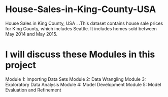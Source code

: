 # House-Sales-in-King-County-USA
House Sales in King County, USA
.
.This dataset contains house sale prices for King County, which includes Seattle. It includes homes sold between May 2014 and May 2015.

# I will discuss these Modules in this project
Module 1: Importing Data Sets
Module 2: Data Wrangling
Module 3: Exploratory Data Analysis
Module 4: Model Development
Module 5: Model Evaluation and Refinement
